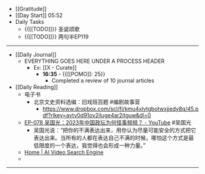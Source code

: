 - [[Gratitude]]
- [[Day Start]] 05:52
- Daily Tasks
    - {{[[TODO]]}} 圣诞颂歌
    - {{[[TODO]]}} 两句半EP119
- ---
- [[Daily Journal]] 
    - EVERYTHING GOES HERE UNDER A PROCESS HEADER
        - Ex: [[X - Curate]]
            - **16:35** - {{[[POMO]]: 25}}
                -  Completed a review of 10 journal articles
- [[Daily Reading]]
    - 电子书
        - 北京文史资料选编：旧戏班百题 #编剧故事营
            - https://www.dropbox.com/scl/fi/kmu4xlvtgbotwxjjedy8q/45.pdf?rlkey=avtv0d91ov2jluge4ar2jtguw&dl=0
    - [EP-078 吴国光：2023年中国政坛为何怪事频频？ - YouTube](https://www.youtube.com/watch?v=5VhsSjn5XWk) #吴国光
        - 吴国光说：“把你的不满表达出来，用你认为尽量可能安全的方式把它表达出来。当所有的人都在表达自己不满的时候，哪怕这个方式是最低限度的一个表达，我觉得也会形成一种力量。”
    - [Home | AI Video Search Engine](https://avse.vercel.app/)
    - 
- ---
